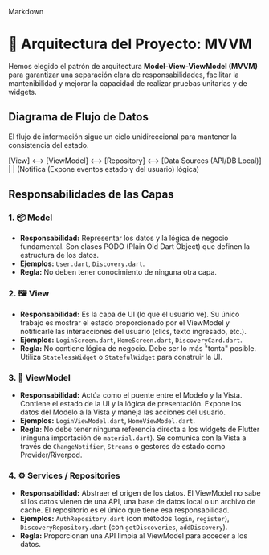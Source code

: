 Markdown
# 📐 Arquitectura del Proyecto: MVVM

Hemos elegido el patrón de arquitectura **Model-View-ViewModel (MVVM)** para garantizar una separación clara de responsabilidades, facilitar la mantenibilidad y mejorar la capacidad de realizar pruebas unitarias y de widgets.

## Diagrama de Flujo de Datos

El flujo de información sigue un ciclo unidireccional para mantener la consistencia del estado.




[View] <--> [ViewModel] <--> [Repository] <--> [Data Sources (API/DB Local)] | | (Notifica (Expone eventos estado y del usuario) lógica)

## Responsabilidades de las Capas

### 1. 📦 Model
-   **Responsabilidad:** Representar los datos y la lógica de negocio fundamental. Son clases PODO (Plain Old Dart Object) que definen la estructura de los datos.
-   **Ejemplos:** `User.dart`, `Discovery.dart`.
-   **Regla:** No deben tener conocimiento de ninguna otra capa.

### 2. 🖼️ View
-   **Responsabilidad:** Es la capa de UI (lo que el usuario ve). Su único trabajo es mostrar el estado proporcionado por el ViewModel y notificarle las interacciones del usuario (clics, texto ingresado, etc.).
-   **Ejemplos:** `LoginScreen.dart`, `HomeScreen.dart`, `DiscoveryCard.dart`.
-   **Regla:** No contiene lógica de negocio. Debe ser lo más "tonta" posible. Utiliza `StatelessWidget` o `StatefulWidget` para construir la UI.

### 3. 🧠 ViewModel
-   **Responsabilidad:** Actúa como el puente entre el Modelo y la Vista. Contiene el estado de la UI y la lógica de presentación. Expone los datos del Modelo a la Vista y maneja las acciones del usuario.
-   **Ejemplos:** `LoginViewModel.dart`, `HomeViewModel.dart`.
-   **Regla:** No debe tener ninguna referencia directa a los widgets de Flutter (ninguna importación de `material.dart`). Se comunica con la Vista a través de `ChangeNotifier`, `Streams` o gestores de estado como Provider/Riverpod.

### 4. ⚙️ Services / Repositories
-   **Responsabilidad:** Abstraer el origen de los datos. El ViewModel no sabe si los datos vienen de una API, una base de datos local o un archivo de cache. El repositorio es el único que tiene esa responsabilidad.
-   **Ejemplos:** `AuthRepository.dart` (con métodos `login`, `register`), `DiscoveryRepository.dart` (con `getDiscoveries`, `addDiscovery`).
-   **Regla:** Proporcionan una API limpia al ViewModel para acceder a los datos.
